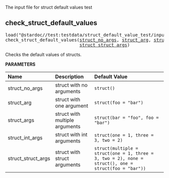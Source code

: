 <!-- Generated with Stardoc: http://skydoc.bazel.build -->

The input file for struct default values test

<a id="check_struct_default_values"></a>

## check_struct_default_values

<pre>
load("@stardoc//test:testdata/struct_default_value_test/input.bzl", "check_struct_default_values")
check_struct_default_values(<a href="#check_struct_default_values-struct_no_args">struct_no_args</a>, <a href="#check_struct_default_values-struct_arg">struct_arg</a>, <a href="#check_struct_default_values-struct_args">struct_args</a>, <a href="#check_struct_default_values-struct_int_args">struct_int_args</a>,
                            <a href="#check_struct_default_values-struct_struct_args">struct_struct_args</a>)
</pre>

Checks the default values of structs.

**PARAMETERS**


| Name  | Description | Default Value |
| :------------- | :------------- | :------------- |
| <a id="check_struct_default_values-struct_no_args"></a>struct_no_args |  struct with no arguments   |  `struct()` |
| <a id="check_struct_default_values-struct_arg"></a>struct_arg |  struct with one argument   |  `struct(foo = "bar")` |
| <a id="check_struct_default_values-struct_args"></a>struct_args |  struct with multiple arguments   |  `struct(bar = "foo", foo = "bar")` |
| <a id="check_struct_default_values-struct_int_args"></a>struct_int_args |  struct with int arguments   |  `struct(one = 1, three = 3, two = 2)` |
| <a id="check_struct_default_values-struct_struct_args"></a>struct_struct_args |  struct with struct arguments   |  `struct(multiple = struct(one = 1, three = 3, two = 2), none = struct(), one = struct(foo = "bar"))` |


